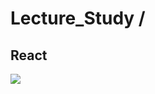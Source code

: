 <h1>Lecture_Study /<h2> React</h2></h1>
  <img src="https://img.shields.io/badge/React-61DAFB?style=flat&logo=React&logoColor=white"/>
